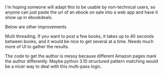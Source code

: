 I'm hoping someone will adapt this to be usable by non-technical
users, so anyone can just paste the url of an ebook on sale into 
a web app and have it show up in ebookdeals.

Below are other improvements

Mutli threading.  If you want to post a few books, it takes up to 40
seconds between books, and it would be nice to get several at a time.
Needs much more of UI to gather the results.

The code to get the author is messy because different Amazon pages
mark the author differently.  Maybe python 3.10 structured pattern
matching would be a nicer way to deal with this multi-pass logic.
